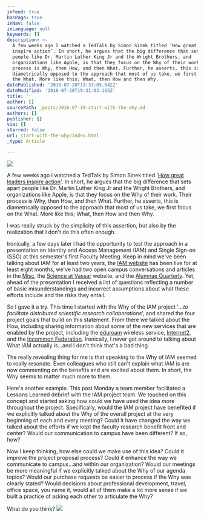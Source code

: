 ```yaml
---
inFeed: true
hasPage: true
inNav: false
inLanguage: null
keywords: []
description: >-
  A few weeks ago I watched a TedTalk by Simon Sinek titled ‘How great leaders
  inspire action’. In short, he argues that the big difference that sets apart
  people like Dr. Martin Luther King Jr and the Wright Brothers, and
  organizations like Apple, is that they focus on the Why of their work. Their
  process is Why, then How, and then What. Further, he asserts, this is
  diametrically opposed to the approach that most of us take, we first focus on
  the What. More like this; What, then How and then Why.
datePublished: '2016-07-20T19:31:05.042Z'
dateModified: '2016-07-20T19:31:03.165Z'
title: ''
author: []
sourcePath: _posts/2016-07-18-start-with-the-why.md
authors: []
publisher: {}
via: {}
starred: false
url: start-with-the-why/index.html
_type: Article

---
```

![](https://the-grid-user-content.s3-us-west-2.amazonaws.com/bcfcc2aa-3f33-4553-830f-55f10bfc4a66.jpg)

A few weeks ago I watched a TedTalk by Simon Sinek titled '[How great leaders inspire action][0]'. In short, he argues that the big difference that sets apart people like Dr. Martin Luther King Jr and the Wright Brothers, and organizations like Apple, is that they focus on the Why of their work. Their process is Why, then How, and then What. Further, he asserts, this is diametrically opposed to the approach that most of us take, we first focus on the What. More like this; What, then How and then Why.

I was really struck by the simplicity of this assertion, but also by the realization that I don't do this often enough. 

Ironically, a few days later I had the opportunity to test the approach in a presentation on Identity and Access Management (IAM) and Single Sign-on (SSO) at this semester's first Faculty Meeting. Keep in mind we've been talking about IAM for at least two years, the [IAM website][1] has been live for at least eight months, we've had two open campus conversations and articles in the [Misc][2], the [Science at Vassar][3] website, and the [Alumnae Quarterly][4]. Yet, ahead of the presentation I received a list of questions reflecting a number of basic misunderstandings and incorrect assumptions about what these efforts include and the risks they entail.

So I gave it a try. This time I started with the Why of the IAM project '_...to facilitate distributed scientific research collaborations_', and shared the four project goals that build on this statement. From there we talked about the How, including sharing information about some of the new services that are enabled by the project, including the [eduroam][5] wireless service, [Internet2][6], and the [Incommon Federation][7]. Ironically, I never got around to talking about What IAM actually is...and I don't think that's a bad thing.

The really revealing thing for me is that speaking to the Why of IAM seemed to really resonate. Even colleagues who still can't explain what IAM is are now commenting on the benefits and are excited about them. In short, the Why seems to matter much more to them.

Here's another example. This past Monday a team member facilitated a Lessons Learned debrief with the IAM project team. We touched on this concept and started asking how could we have used the idea more throughout the project. Specifically, would the IAM project have benefited if we explicitly talked about the Why of the overall project at the very beginning of each and every meeting? Could it have changed the way we talked about the efforts if we kept the faculty research benefit front and center? Would our communication to campus have been different? If so, how?

Now I keep thinking, how else could we make use of this idea? Could it improve the project proposal process? Could it enhance the way we communicate to campus...and within our organization? Would our meetings be more meaningful if we explicitly talked about the Why of our agenda topics? Would our purchase requests be easier to process if the Why was clearly stated? Would decisions about professional development, travel, office space, you name it, would all of them make a lot more sense if we built a practice of asking each other to articulate the Why?

What do you think?
![](https://the-grid-user-content.s3-us-west-2.amazonaws.com/362c12db-0207-4ec6-be89-15b4e13565a5.jpg)

[0]: https://goo.gl/ABt8dH
[1]: http://www.google.com/url?q=http%3A%2F%2Fiaminfo.vassar.edu%2F&sa=D&sntz=1&usg=AFrqEzcPtzakhuTvLAB4nWfnsWikM6rW-Q
[2]: http://www.google.com/url?q=http%3A%2F%2Fmiscellanynews.org%2F2014%2F11%2F05%2Ffeatures%2Fgrants-to-enhance-students-experiences-with-campus-tech%2F&sa=D&sntz=1&usg=AFrqEzfJNQkS_4N-cGq8sncfeM6Vp3y5lQ
[3]: http://www.google.com/url?q=http%3A%2F%2Fscience.vassar.edu%2Fnews%2Fannouncements%2F2014-2015%2F141029-cis-nsf.html&sa=D&sntz=1&usg=AFrqEzfLGRlA0gKnM6o0IM-1MIsf9A_1Cg
[4]: https://www.google.com/url?q=https%3A%2F%2Fvq.vassar.edu%2Fissues%2F2015%2F01%2Fvassar-today%2Fnsf-grants.html&sa=D&sntz=1&usg=AFrqEzc1Th5QV20oVi4il9zAOWnX2Q-S3A
[5]: https://www.google.com/url?q=https%3A%2F%2Fwww.eduroam.us%2F&sa=D&sntz=1&usg=AFrqEzeN_fi_Uw0fKmVJ0qyKXsfvpVxmnA
[6]: http://www.google.com/url?q=http%3A%2F%2Finternet2.edu%2Fabout-us&sa=D&sntz=1&usg=AFrqEzewCkLyujPl0B2tp76yYXIfJAy14w
[7]: http://www.google.com/url?q=http%3A%2F%2Fincommonfederation.org%2F&sa=D&sntz=1&usg=AFrqEzdfPro6H_QeNjn_s6f_t1pOwzjQvQ
